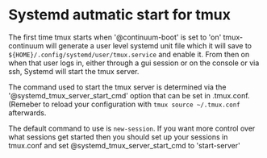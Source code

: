 # Systemd autmatic start for tmux

The first time tmux starts when '@continuum-boot' is set to 'on' tmux-continuum will generate a user level systemd unit file which it will save to `${HOME}/.config/systemd/user/tmux.service` and enable it. From then on when that user logs in, either through a gui session or on the console or via ssh, Systemd will start the tmux server.

The command used to start the tmux server is determined via the '@systemd_tmux_server_start_cmd' option that can be set in .tmux.conf. (Remeber to reload your configuration with `tmux source ~/.tmux.conf` afterwards.

The default command to use is `new-session`. If you want more control over what sessions get started then you should set up your sessions in tmux.conf and set @systemd_tmux_server_start_cmd to 'start-server'



